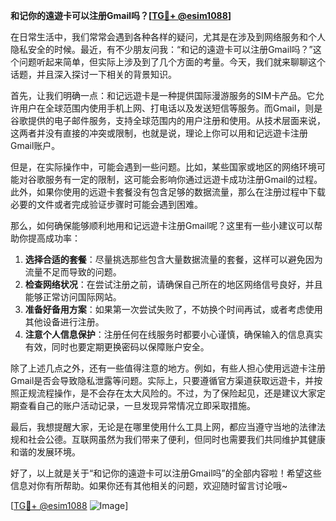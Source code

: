 **和记你的遠遊卡可以注册Gmail吗？[[TG💪+ @esim1088](https://t.me/s/esim1088)]**

在日常生活中，我们常常会遇到各种各样的疑问，尤其是在涉及到网络服务和个人隐私安全的时候。最近，有不少朋友问我：“和记的遠遊卡可以注册Gmail吗？”这个问题听起来简单，但实际上涉及到了几个方面的考量。今天，我们就来聊聊这个话题，并且深入探讨一下相关的背景知识。

首先，让我们明确一点：和记远遊卡是一种提供国际漫游服务的SIM卡产品。它允许用户在全球范围内使用手机上网、打电话以及发送短信等服务。而Gmail，则是谷歌提供的电子邮件服务，支持全球范围内的用户注册和使用。从技术层面来说，这两者并没有直接的冲突或限制，也就是说，理论上你可以用和记远遊卡注册Gmail账户。

但是，在实际操作中，可能会遇到一些问题。比如，某些国家或地区的网络环境可能对谷歌服务有一定的限制，这可能会影响你通过远遊卡成功注册Gmail的过程。此外，如果你使用的远遊卡套餐没有包含足够的数据流量，那么在注册过程中下载必要的文件或者完成验证步骤时可能会遇到困难。

那么，如何确保能够顺利地用和记远遊卡注册Gmail呢？这里有一些小建议可以帮助你提高成功率：

1. **选择合适的套餐**：尽量挑选那些包含大量数据流量的套餐，这样可以避免因为流量不足而导致的问题。
2. **检查网络状况**：在尝试注册之前，请确保自己所在的地区网络信号良好，并且能够正常访问国际网站。
3. **准备好备用方案**：如果第一次尝试失败了，不妨换个时间再试，或者考虑使用其他设备进行注册。
4. **注意个人信息保护**：注册任何在线服务时都要小心谨慎，确保输入的信息真实有效，同时也要定期更换密码以保障账户安全。

除了上述几点之外，还有一些值得注意的地方。例如，有些人担心使用远遊卡注册Gmail是否会导致隐私泄露等问题。实际上，只要遵循官方渠道获取远遊卡，并按照正规流程操作，是不会存在太大风险的。不过，为了保险起见，还是建议大家定期查看自己的账户活动记录，一旦发现异常情况立即采取措施。

最后，我想提醒大家，无论是在哪里使用什么工具上网，都应当遵守当地的法律法规和社会公德。互联网虽然为我们带来了便利，但同时也需要我们共同维护其健康和谐的发展环境。

好了，以上就是关于“和记你的遠遊卡可以注册Gmail吗”的全部内容啦！希望这些信息对你有所帮助。如果你还有其他相关的问题，欢迎随时留言讨论哦~ 

[[TG💪+ @esim1088](https://t.me/s/esim1088) ![Image](https://i.postimg.cc/4NQfJmqS/Snipaste-2025-05-13-00-14-12.png)]